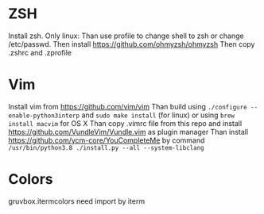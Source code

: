 # ZSH

Install zsh.
Only linux: Than use profile to change shell to zsh or change /etc/passwd.
Then install https://github.com/ohmyzsh/ohmyzsh
Then copy .zshrc and .zprofile

# Vim

Install vim from https://github.com/vim/vim
Than build using `./configure --enable-python3interp` and `sudo make install` (for linux) or using `brew install macvim` for OS X
Than copy .vimrc file from this repo and install https://github.com/VundleVim/Vundle.vim as plugin manager
Than install https://github.com/ycm-core/YouCompleteMe by command `/usr/bin/python3.8 ./install.py --all --system-libclang`

# Colors

gruvbox.itermcolors need import by iterm
